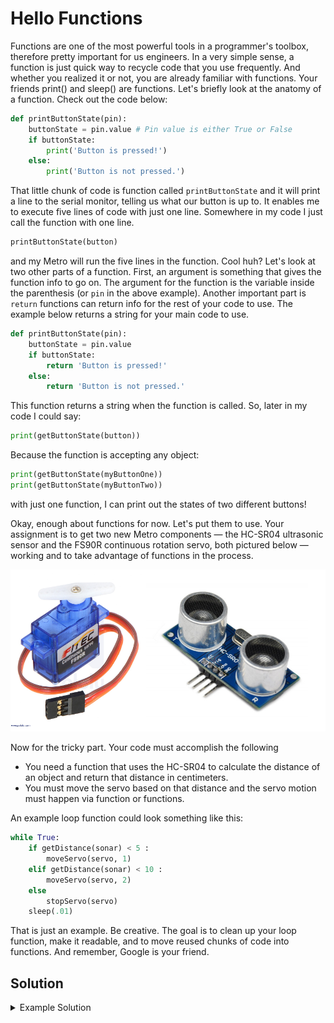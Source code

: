 # Hello Functions

Functions are one of the most powerful tools in a programmer's toolbox, therefore pretty important for us engineers. In a very simple sense, a function is just quick way to recycle code that you use frequently. And whether you realized it or not, you are already familiar with functions. Your friends print() and sleep() are functions. Let's briefly look at the anatomy of a function. Check out the code below:

```python
def printButtonState(pin):
    buttonState = pin.value # Pin value is either True or False
    if buttonState:
        print('Button is pressed!')
    else:
        print('Button is not pressed.')

```

That little chunk of code is function called `printButtonState` and it will print a line to the serial monitor, telling us what our button is up to. It enables me to execute five lines of code with just one line. Somewhere in my code I just call the function with one line.

```python
printButtonState(button)
```

and my Metro will run the five lines in the function. Cool huh? Let's look at two other parts of a function. First, an argument is something that gives the function info to go on. The argument for the function is the variable inside the parenthesis (or `pin` in the above example). Another important part is `return` functions can return info for the rest of your code to use. The example below returns a string for your main code to use.

```python
def printButtonState(pin):
    buttonState = pin.value
    if buttonState:
        return 'Button is pressed!'
    else:
        return 'Button is not pressed.'
```

This function returns a string when the function is called.  So, later in my code I could say:

```python
print(getButtonState(button))
```

Because the function is accepting any object:

```python
print(getButtonState(myButtonOne))
print(getButtonState(myButtonTwo))
```

with just one function, I can print out the states of two different buttons!

Okay, enough about functions for now. Let's put them to use. Your assignment is to get two new Metro components — the HC-SR04 ultrasonic sensor and the FS90R continuous rotation servo, both pictured below — working and to take advantage of functions in the process.

![servo_hc-sro](/images/servo_hc-sro.jpg)

Now for the tricky part.  Your code must accomplish the following

- You need a function that uses the HC-SR04 to calculate the distance of an object and return that distance in centimeters.
- You must move the servo based on that distance and the servo motion must happen via function or functions.

An example loop function could look something like this:

```python
while True:
    if getDistance(sonar) < 5 :
        moveServo(servo, 1)
    elif getDistance(sonar) < 10 :
        moveServo(servo, 2)
    else
        stopServo(servo)
    sleep(.01)
```

That is just an example. Be creative. The goal is to clean up your loop function, make it readable, and to move reused chunks of code into functions. And remember, Google is your friend.

## Solution

<details><summary>Example Solution</summary>
<p>

```python
from time import sleep
from board import D13, D12, D10
from digitalio import DigitalInOut, Direction
from pulseio import PWMOut
from adafruit_motor.servo import Servo
from simple_hcsr04 import HCSR04

sonar = HCSR04(trigger_pin=D13, echo_pin=D12)

pwm = PWMOut(D10, frequency=50)
myServo = Servo(pwm, min_pulse=750, max_pulse=2250)

def moveServo(servo, direction):
    if direction == 1:
        servo.angle = 180
    elif direction == 2:
        servo.angle = 0

def stopServo(servo):
    servo.angle = 0

while True:
    if HCSR04.distance < 10:
        myServo.angle = 180
    elif HCSR04.distance > 15:
        myServo.angle = 0
    else:
        myServo.angle = 90
    time.sleep(0.01)
```

</p>
</details>
